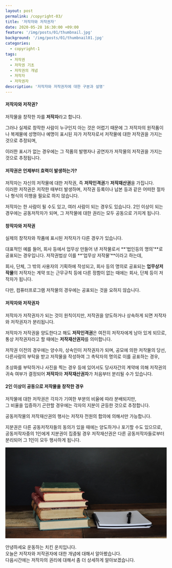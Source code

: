 ```yaml
---
layout: post
permalink: /copyright-03/
title: '저작자와 저작권자'
date: 2020-05-28 16:30:00 +09:00
feature: '/img/posts/01/thumbnail.jpg'
background: '/img/posts/01/thumbnail01.jpg'
categories:
  - copyright-1
tags:
  - 저작권
  - 저작권 기초
  - 저작권의 개념
  - 저작자
  - 저작권자
description: '저작자와 저작권자에 대한 구분과 설명'
---
```


#### 저작자와 저작권?

저작물을 창작한 자를 **저작자**라고 합니다.

그러나 실제로 창작한 사람이 누구인지 아는 것은 어렵기 때문에 그 저작자의 원작품이나 복제물에 성명이나 예명이 표시된 자가 저작자로서 저작물에 대한 저작권을 가지는 것으로 추정되며,

이러한 표시가 없는 경우에는 그 작품의 발행자나 공연자가 저작물의 저작권을 가지는 것으로 추정됩니다.

#### 저작권은 언제부터 효력이 발생하는가?

저작자는 자신의 저작물에 대한 저작권, 즉 **저작인격권**가 **저작재산권**을 가집니다.<br>
이러한 저작권은 저작한 때부터 발생하며, 저작권 등록이나 납본 등과 같은 어떠한 절차나 형식의 이행을 필요로 하지 않습니다.

저작자는 한 사람이 될 수도 있고, 여러 사람이 되는 경우도 있습니다. 2인 이상이 되는 경우에는 공동저작자가 되며, 그 저작물에 대한 권리는 모두 공동으로 가지게 됩니다.

#### 창작자와 저작권

실제의 창작자와 작품에 표시된 저작자가 다른 경우가 있습니다.

대표적인 예를 들어, 회사 등에서 업무상 만들어 낸 저작물로서 **'법인등의 명의'**로 공표되는 경우입니다. 저작권법상 이를 **'업무상 저작물'**이라고 하는데,

회사, 단체, 그 밖의 사용자의 기획하에 작성되고, 회사 등의 명의로 공표되는 **업무상저작물**의 저작자는 계약 또는 근무규칙 등에 다른 정함이 없는 때에는 회사, 단체 등이 저작자가 됩니다.

다만, 컴퓨터프로그램 저작물의 경우에는 공표되는 것을 요하지 않습니다.

#### 저작자와 저작권자

저작자가 저작권자가 되는 것이 원칙이지만, 저작권을 양도하거나 상속하게 되면 저작자와 저작권자가 분리됩니다.

저작자가 저작권을 양도한다고 해도 **저작인격권**은 여전히 저작자에게 남아 있게 되므로, 통상 저작권자라고 할 때에는 **저작재산권자**를 의미합니다.

저작권 이전의 경우에는 양수자, 상속인이 저작권자가 되며, 공모에 의한 저작물의 당선, 다른사람의 부탁을 받고 저작물을 작성하여 그 촉탁자의 명의로 이를 공표하는 경우,

초상화를 부탁하거나 사진을 찍는 경우 등에 있어서도 당사자간의 계약에 의해 저작권의 귀속 여부가 결정되어 **저작자**와 **저작재산권자**가 처음부터 분리될 수가 있습니다.

#### 2인 이상이 공동으로 저작물을 창작한 경우

저작물에 대한 저작권은 각자가 기여한 부분의 비율에 따라 분배되지만,<br>그 비율을 입증하기 곤란할 경우에는 각자의 지분이 균등한 것으로 추정합니다.

공동저작물의 저작재산권의 행사는 저작자 전원의 합의에 의해서만 가능합니다.

지분권은 다른 공동저작자들의 동의가 있을 때에는 양도하거나 포기할 수도 있으므로,<br>공동저작자중의 1인에게 지분권이 집중될 경우 저작재산권은 다른 공동저작자들로부터 분리되어 그 1인이 모두 행사하게 됩니다.



![그림1](/img/posts/01/header.jpg)



안녕하세요 운동하는 치킨 운치입니다.<br>
오늘은 저작자와 저작권자에 대한 개념에 대해서 알아봤습니다.<br>
다음시간에는  저작자의 권리에 대해서 좀 더 상세하게 알아보겠습니다.
